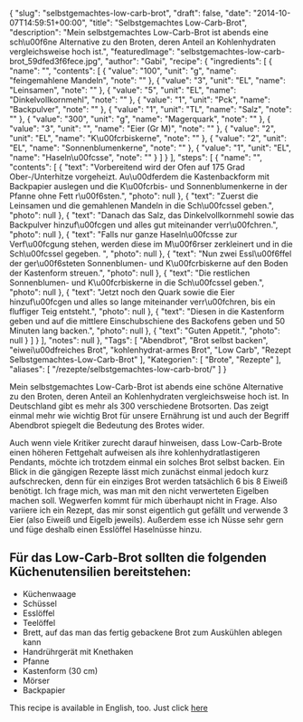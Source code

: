 {
    "slug": "selbstgemachtes-low-carb-brot",
    "draft": false,
    "date": "2014-10-07T14:59:51+00:00",
    "title": "Selbstgemachtes Low-Carb-Brot",
    "description": "Mein selbstgemachtes Low-Carb-Brot ist abends eine sch\u00f6ne Alternative zu den Broten, deren Anteil an Kohlenhydraten vergleichsweise hoch ist.",
    "featuredImage": "selbstgemachtes-low-carb-brot_59dfed3f6fece.jpg",
    "author": "Gabi",
    "recipe": {
        "ingredients": [
            {
                "name": "",
                "contents": [
                    {
                        "value": "100",
                        "unit": "g",
                        "name": "feingemahlene Mandeln",
                        "note": ""
                    },
                    {
                        "value": "3",
                        "unit": "EL",
                        "name": "Leinsamen",
                        "note": ""
                    },
                    {
                        "value": "5",
                        "unit": "EL",
                        "name": "Dinkelvollkornmehl",
                        "note": ""
                    },
                    {
                        "value": "1",
                        "unit": "Pck",
                        "name": "Backpulver",
                        "note": ""
                    },
                    {
                        "value": "1",
                        "unit": "TL",
                        "name": "Salz",
                        "note": ""
                    },
                    {
                        "value": "300",
                        "unit": "g",
                        "name": "Magerquark",
                        "note": ""
                    },
                    {
                        "value": "3",
                        "unit": "",
                        "name": "Eier (Gr M)",
                        "note": ""
                    },
                    {
                        "value": "2",
                        "unit": "EL",
                        "name": "K\u00fcrbiskerne",
                        "note": ""
                    },
                    {
                        "value": "2",
                        "unit": "EL",
                        "name": "Sonnenblumenkerne",
                        "note": ""
                    },
                    {
                        "value": "1",
                        "unit": "EL",
                        "name": "Haseln\u00fcsse",
                        "note": ""
                    }
                ]
            }
        ],
        "steps": [
            {
                "name": "",
                "contents": [
                    {
                        "text": "Vorbereitend wird der Ofen auf 175 Grad Ober-\/Unterhitze vorgeheizt. Au\u00dferdem die Kastenbackform mit Backpapier auslegen und die K\u00fcrbis- und Sonnenblumenkerne in der Pfanne ohne Fett r\u00f6sten.",
                        "photo": null
                    },
                    {
                        "text": "Zuerst die Leinsamen und die gemahlenen Mandeln in die Sch\u00fcssel geben.",
                        "photo": null
                    },
                    {
                        "text": "Danach das Salz, das Dinkelvollkornmehl sowie das Backpulver hinzuf\u00fcgen und alles gut miteinander verr\u00fchren.",
                        "photo": null
                    },
                    {
                        "text": "Falls nur ganze Haseln\u00fcsse zur Verf\u00fcgung stehen, werden diese im M\u00f6rser zerkleinert und in die Sch\u00fcssel gegeben. ",
                        "photo": null
                    },
                    {
                        "text": "Nun zwei Essl\u00f6ffel der ger\u00f6steten Sonnenblumen- und K\u00fcrbiskerne auf den Boden der Kastenform streuen.",
                        "photo": null
                    },
                    {
                        "text": "Die restlichen Sonnenblumen- und K\u00fcrbiskerne in die Sch\u00fcssel geben.",
                        "photo": null
                    },
                    {
                        "text": "Jetzt noch den Quark sowie die Eier hinzuf\u00fcgen und alles so lange miteinander verr\u00fchren, bis ein fluffiger Teig entsteht.",
                        "photo": null
                    },
                    {
                        "text": "Diesen in die Kastenform geben und auf die mittlere Einschubschiene des Backofens geben und 50 Minuten lang backen.",
                        "photo": null
                    },
                    {
                        "text": "Guten Appetit.",
                        "photo": null
                    }
                ]
            }
        ],
        "notes": null
    },
    "Tags": [
        "Abendbrot",
        "Brot selbst backen",
        "eiwei\u00dfreiches Brot",
        "kohlenhydrat-armes Brot",
        "Low Carb",
        "Rezept Selbstgemachtes-Low-Carb-Brot"
    ],
    "Kategorien": [
        "Brote",
        "Rezepte"
    ],
    "aliases": [
        "\/rezepte\/selbstgemachtes-low-carb-brot\/"
    ]
}

Mein selbstgemachtes Low-Carb-Brot ist abends eine schöne Alternative zu den Broten, deren Anteil an Kohlenhydraten vergleichsweise hoch ist. In Deutschland gibt es mehr als 300 verschiedene Brotsorten. Das zeigt einmal mehr wie wichtig Brot für unsere Ernährung ist und auch der Begriff Abendbrot spiegelt die Bedeutung des Brotes wider.

Auch wenn viele Kritiker zurecht darauf hinweisen, dass Low-Carb-Brote einen höheren Fettgehalt aufweisen als ihre kohlenhydratlastigeren Pendants, möchte ich trotzdem einmal ein solches Brot selbst backen. Ein Blick in die gängigen Rezepte lässt mich zunächst einmal jedoch kurz aufschrecken, denn für ein einziges Brot werden tatsächlich 6 bis 8 Eiweiß benötigt. Ich frage mich, was man mit den nicht verwerteten Eigelben machen soll. Wegwerfen kommt für mich überhaupt nicht in Frage. Also variiere ich ein Rezept, das mir sonst eigentlich gut gefällt und verwende 3 Eier (also Eiweiß und Eigelb jeweils). Außerdem esse ich Nüsse sehr gern und füge deshalb einen Esslöffel Haselnüsse hinzu.

## Für das Low-Carb-Brot sollten die folgenden Küchenutensilien bereitstehen:

 * Küchenwaage
 * Schüssel
 * Esslöffel
 * Teelöffel
 * Brett, auf das man das fertig gebackene Brot zum Auskühlen ablegen kann
 * Handrührgerät mit Knethaken
 * Pfanne
 * Kastenform (30 cm)
 * Mörser
 * Backpapier

This recipe is available in English, too. Just click [here][1]





 [1]: https://deliciouslygabi.com/recipe/homemade-low-carb-bread/